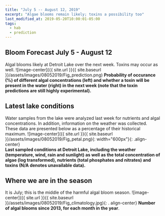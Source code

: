 ```yaml
---
title: "July 5 -- August 12, 2019"
excerpt: "Algae blooms remain likely; toxins a possibility too"
last_modified_at: 2019-05-20T10:00:01-05:00
tags: 
  - hab
  - prediction
---
```

## Bloom Forecast July 5 - August 12
Algal blooms likely at Detroit Lake over the next week. Toxins may occur as well.
![image-center]({{ site.url }}{{ site.baseurl }}/assets/images/08052019/Fig_prediction.png)
__Probability of occurance (%) of different algal concentrations (left) and whether a toxin will be  present in the water (right) in the next week (note that the toxin predictions are still highly      experimental).__

## Latest lake conditions
Water samples from the lake were analyzed last week for nutrients and algal concentrations. In       addition, information on the weather was collected. These data are presented below as a percentage   of their historical maximum.
![image-center]({{ site.url }}{{ site.baseurl }}/assets/images/08052019/Fig_petal.png){:              width="600px"}{: .align-center}
<br clear="all" />
__Last sampled conditions at Detroit Lake, including the weather (temperature, wind, rain and        sunlight) as well as the total concentration of algae (log transformed), nutrients (total phosphates and nitrates) and  toxins (N/A denotes unavailable data).__

## Where we are in the season
It is July; this is the middle of the harmful algal bloom season.
![image-center]({{ site.url }}{{ site.baseurl }}/assets/images/08052019/Fig_climatology.jpg){: .     align-center}
__Number of algal blooms since 2013, for each month in the year__.
